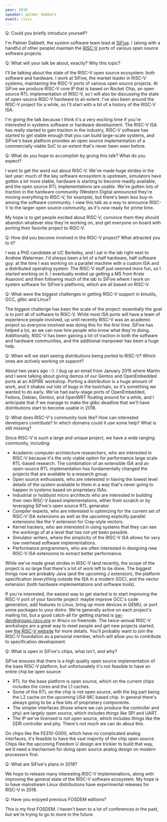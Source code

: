 ```yaml
---
year: 2018
speaker: palmer_dabbelt 
event: riscv
---
```


Q: Could you briefly introduce yourself?

I'm Palmer Dabbelt, the system software team lead at [SiFive](https://www.sifive.com/). I (along with a handful of other people) maintain the [RISC-V](https://riscv.org/) ports of various open source software projects.

Q: What will your talk be about, exactly? Why this topic?

I'll be talking about the state of the RISC-V open source ecosystem: both software and hardware.  I work at SiFive, the market leader in RISC-V systems, maintaining the RISC-V ports of various open source projects.  At SiFive we produce RISC-V core IP that is based on Rocket Chip, an open source RTL implementation of RISC-V, so I will also be discussing the state of open-source RISC-V hardware to an extent.  I've also been around the RISC-V project for a while, so I'll start with a bit of a history of the RISC-V ISA.

I'm giving the talk because I think it's a very exciting time if you're interested in systems software or hardware development.  The RISC-V ISA has really started to gain traction in the industry, RISC-V software has started to get stable enough that you can build large-scale systems, and SiFive's base platform provides an open source implementation of a commercially viable SoC to an extent that's never been seen before.

Q: What do you hope to accomplish by giving this talk? What do you expect?

I want to get the word out about RISC-V.  We've made huge strides in the last year: much of the key software ecosystem is upstream, simulators have gotten a lot more stable, hardware is starting to become readily available, and the open source RTL implementations are usable.  We've gotten lots of traction in the hardware community (Western Digital announced they're moving everything to RISC-V, for example), but there's been less buy-in among the software community.  I view this talk as a way to announce RISC-V to the larger open source community, as it's now ready for prime time.

My hope is to get people excited about RISC-V, convince them they should abandon whatever else they're working on, and get everyone on board with porting their favorite project to RISC-V.

Q: How did you become involved in the RISC-V project? What attracted you to it?

I was a PhD candidate at UC Berkeley, and I sat in the lab right next to Andrew Waterman.  I'd always been a bit of a half hardware, half software guy: at the time I was working on a parallel machine with a custom ISA and a distributed operating system.  The RISC-V stuff just seemed more fun, so I started working on it.  I eventually ended up getting a MS from Krste Asanović and then following much of the lab to SiFive where I work on system software for SiFive's platforms, which are all based on RISC-V.

Q: What were the biggest challenges in getting RISC-V support in binutils, GCC, glibc and Linux?

The biggest challenge has been the scale of the project: essentially the goal is to port all of software to RISC-V.  While most ISA ports will have a team of experience people involved, up until recently RISC-V was an academic project so everyone involved was doing this for the first time.  SiFive has helped a lot, as we can now hire people who know what they're doing.  Additionally, RISC-V has been gaining a lot of traction in both the software and hardware communities, and the additional manpower has been a huge help.

Q: When will we start seeing distributions being ported to RISC-V? Which ones are actively working on support?

About two years ago :-).  I dug up an email from January 2015 where Martin and I were talking about giving demos of our Gentoo and OpenEmbedded ports at an ASPIRE workshop.  Porting a distribution is a huge amount of work, and it shakes out lots of bugs in the toolchain, so it's something we wanted to do early.  We've had early-stage ports of OpenEmbedded, Fedora, Debian, Gentoo, and OpenWRT floating around for a while, and I anticipate that if we manage to make the glibc deadline that we'll have distributions start to become usable in 2018.

Q: What does RISC-V's community look like? How can interested developers contribute? In which domains could it use some help? What is still missing?

Since RISC-V is such a large and unique project, we have a wide ranging community, including:

  * Academic computer architecture researchers, who are interested in RISC-V  because it's the only viable option for performance large scale RTL-based  research.  The combination of an extensible ISA and an open-source RTL  implementation has fundamentally changed the projects that are available to  a research group.
  * Open source enthusiasts, who are interested in having the lowest level  details of the system available to them in a way that's never going to happen  in systems based on proprietary ISAs.
  * Industrial or hobbyist micro architects who are interested in building their  own RISC-V based implementations, either from scratch or by leveraging SiFive's open source RTL generator.
  * Compiler experts, who are interested in optimizing for the current set of  RISC-V ISA extensions as well as the upcoming explicitly parallel extensions  like the V extension for Cray-style vectors.
  * Kernel hackers, who are interested in using systems that they can see the  workings of at a level that has not yet been possible.
  * Simulator writers, where the simplicity of the RISC-V ISA allows for very low  overhead software implementations.
  * Performance programmers, who are often interested in designing new RISC-V ISA  extensions to extract better performance.

While we've made great strides in RISC-V land recently, the scope of the project is so large that there's a lot of work left to be done.  The biggest things now are probably Java (and the upcoming J extension), the platform specification (everything outside the ISA in a modern SOC), and the vector extension (both hardware implementations and software tools).

If you're interested, the easiest way to get started is to start improving the RISC-V port of your favorite project: maybe improve GCC's code generation, add features to Linux, bring up more devices in QEMU, or port some packages to your distro.  We're generally active on each project's mailing list, but a good catch-all for getting started is sw-dev@groups.riscv.org or #riscv on freenode.  The twice-annual RISC-V workshops are a great way to meet people and get new projects started, see [the RISC-V website](https://riscv.org) for more details.  You'll probably want to join the RISC-V foundation as a personal member, which will allow you to contribute to specification development.

Q: What is open in SiFive's chips, what isn't, and why?

SiFive ensures that there is a high quality open source implementation of the base RISC-V platform, but unfortunately it's not feasible to have an entire chip be open source:

  * RTL for the base platform is open source, which on the current chips includes  the cores and the L1 caches.
  * Some of the RTL on the chip is not open source, with the big part being the  L2 cache on the upcoming U54-MC based chip.  In general there's always going  to be a few bits of proprietary components.
  * The simpler interfaces (those where we can produce the controller and phy)  are largely open source, which includes things like SPI and UART.
  * The IP we've licensed is not open source, which includes things like the DDR  controller and phy.  There's not much we can do about this.

On chips like the FE310-G000, which have no complicated analog interfaces, it's feasible to have the vast majority of the chip open source.  Chips like the upcoming Freedom U design are trickier to build that way, we'd need a mechanism for doing open source analog design on modern processors first. 

Q: What are SiFive's plans in 2018?

We hope to release many interesting RISC-V implemenations, along with improving the general state of the RISC-V software ecosystem.  My hope is to have mainstream Linux distributions have experimental releases for RISC-V in 2018.

Q: Have you enjoyed previous FOSDEM editions?

This is my first FOSDEM.  I haven't been to a lot of conferences in the past, but we're trying to go to more in the future.

